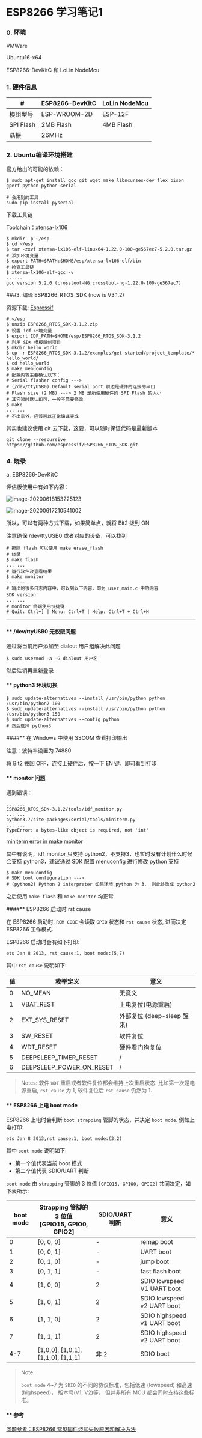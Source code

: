 # ESP8266 学习笔记1

### 0. 环境

VMWare

Ubuntu16-x64

ESP8266-DevKitC 和 LoLin NodeMcu

### 1. 硬件信息

| #         | ESP8266-DevKitC | LoLin NodeMcu |
| --------- | --------------- | ------------- |
| 模组型号  | ESP-WROOM-2D    | ESP-12F       |
| SPI Flash | 2MB Flash       | 4MB Flash     |
| 晶振      | 26MHz           |               |

### 2. Ubuntu编译环境搭建

官方给出的可能的依赖：

```shell
$ sudo apt-get install gcc git wget make libncurses-dev flex bison gperf python python-serial

# 会用到的工具
sudo pip install pyserial
```

下载工具链

Toolchain：[xtensa-lx106](https://dl.espressif.com/dl/xtensa-lx106-elf-linux64-1.22.0-100-ge567ec7-5.2.0.tar.gz)

```
$ mkdir -p ~/esp
$ cd ~/esp
$ tar -zxvf xtensa-lx106-elf-linux64-1.22.0-100-ge567ec7-5.2.0.tar.gz
# 添加环境变量
$ export PATH=$PATH:$HOME/esp/xtensa-lx106-elf/bin
# 检查工具链
$ xtensa-lx106-elf-gcc -v
......
gcc version 5.2.0 (crosstool-NG crosstool-ng-1.22.0-100-ge567ec7)
```

###3. 编译 ESP8266_RTOS_SDK (now is V3.1.2)

资源下载: [Espressif](https://www.espressif.com/zh-hans/support/download/all)

```shell
# ~/esp
$ unzip ESP8266_RTOS_SDK-3.1.2.zip
# 设置 idf 环境变量
$ export IDF_PATH=$HOME/esp/ESP8266_RTOS_SDK-3.1.2
# 利用 SDK 模板新创项目
$ mkdir hello_world
$ cp -r ESP8266_RTOS_SDK-3.1.2/examples/get-started/project_template/* hello_world/
$ cd hello_world
$ make menuconfig
# 配置内容主要确认以下：
# Serial flasher config --->
# (/dev/ttyUSB0) Default serial port 前边是硬件的连接的串口
# Flash size (2 MB) ---> 2 MB 是所使用硬件的 SPI Flash 的大小
# 其它暂时默认即可，一般不需要修改
$ make
... ...
# 不出意外，应该可以正常编译完成
```

其实也建议使用 git 去下载，这要，可以随时保证代码是最新版本

```shell
git clone --rescursive https://github.com/espressif/ESP8266_RTOS_SDK.git
```

### 4. 烧录

a. ESP8266-DevKitC

评估板使用中有如下内容：

![image-20200618153225123](E:\esp\notes\images\image-20200618153225123.png)

![image-20200617210541002](E:\esp\notes\images\image-20200617210541002.png)

所以，可以有两种方式下载，如果简单点，就将 Bit2 拨到 ON 

注意确保 /dev/ttyUSB0 或者对应的设备，可以找到

```shell
# 擦除 flash 可以使用 make erase_flash
# 烧录
$ make flash
... ...
# 运行软件及查看结果
$ make monitor
... ...
# 输出的很多日志内容中，可以到以下内容，即为 user_main.c 中的内容
SDK version：
... ...
# monitor 终端使用快捷键
# Quit: Ctrl+] | Menu: Ctrl+T | Help: Ctrl+T + Ctrl+H
```



------

#### ** /dev/ttyUSB0 无权限问题

通过将当前用户添加至 dialout 用户组解决此问题

```shell
$ sudo usermod -a -G dialout 用户名
```

然后注销再重新登录

#### ** python3 环境切换

```shell
$ sudo update-alternatives --install /usr/bin/python python /usr/bin/python2 100
$ sudo update-alternatives --install /usr/bin/python python /usr/bin/python3 150
$ sudo update-alternatives --config python
# 然后选择 python3
```

####** 在 Windows 中使用 SSCOM 查看打印输出

注意：波特率设置为 74880

将 Bit2 拨回 OFF，连接上硬件后，按一下 EN 键，即可看到打印

#### ** monitor 问题

遇到错误：

```shell
... ...
ESP8266_RTOS_SDK-3.1.2/tools/idf_monitor.py
... ...
python3.7/site-packages/serial/tools/miniterm.py
... ...
TypeError: a bytes-like object is required, not 'int'
```

[miniterm error in make monitor](https://github.com/espressif/esp-idf/issues/954) 

其中有说明，idf_monitor 只支持 python2，不支持3，也暂时没有计划什么时候会支持 python3，建议通过 SDK 配置 menuconfig 进行修改 python 支持

```shell
$ make menuconfig
# SDK tool configuration --->
# (python2) Python 2 interpreter 如果环境 python 为 3， 则此处改成 python2
```

之后使用 `make flash` 和 `make monitor` 均正常

####** ESP8266 启动时 rst cause

在 ESP8266 启动时, `ROM CODE` 会读取 `GPIO` 状态和 `rst cause` 状态, 进而决定 ESP8266 工作模式.

ESP8266 启动时会有如下打印:

```shell
ets Jan 8 2013, rst cause:1, boot mode:(5,7)
```

其中 `rst cause` 说明如下:

| 值   | 枚举定义                 | 意义                       |
| ---- | ------------------------ | -------------------------- |
| 0    | NO_MEAN                  | 无意义                     |
| 1    | VBAT_REST                | 上电复位(电源重启)         |
| 2    | EXT_SYS_RESET            | 外部复位 (deep-sleep 醒来) |
| 3    | SW_RESET                 | 软件复位                   |
| 4    | WDT_RESET                | 硬件看门狗复位             |
| 5    | DEEPSLEEP_TIMER_RESET    | /                          |
| 6    | DEEPSLEEP_POWER_ON_RESET | /                          |

> Notes:
> 软件 `WDT`  重启或者软件复位都会维持上次重启状态. 比如第一次是电源重启, `rst cause` 为 1, 软件复位后 `rst cause` 仍然为 1.

#### ** ESP8266 上电 boot mode

ESP8266 上电时会判断 `boot strapping` 管脚的状态，并决定 `boot mode`.
例如上电打印:

```shell
ets Jan 8 2013,rst cause:1, boot mode:(3,2)
```


其中 `boot mode` 说明如下:

* 第一个值代表当前 boot 模式
* 第二个值代表 SDIO/UART 判断

`boot mode` 由 `strapping` 管脚的 3 位值 `[GPIO15, GPIO0, GPIO2]` 共同决定，如下表所示:

| boot mode | Strapping 管脚的 3 位值<br>[GPIO15, GPIO0, GPIO2] | SDIO/UART 判断 | 意义                        |
| --------- | ------------------------------------------------- | -------------- | --------------------------- |
| 0         | [0, 0, 0]                                         | -              | remap boot                  |
| 1         | [0, 0, 1]                                         | -              | UART boot                   |
| 2         | [0, 1, 0]                                         | -              | jump boot                   |
| 3         | [0, 1, 1]                                         | -              | fast flash boot             |
| 4         | [1, 0, 0]                                         | 2              | SDIO lowspeed V1 UART boot  |
| 5         | [1, 0, 1]                                         | 2              | SDIO lowspeed v2 UART boot  |
| 6         | [1, 1, 0]                                         | 2              | SDIO highspeed v1 UART boot |
| 7         | [1, 1, 1]                                         | 2              | SDIO highspeed v2 UART boot |
| 4-7       | [1,0,0], [1,0,1], [1,1,0], [1,1,1]                | 非 2           | SDIO boot                   |

> Note:
>
> `boot mode` 4~7 为 `SDIO` 的不同的协议标准，包括低速 (lowspeed) 和高速 (highspeed)， 版本号(V1, V2)等， 但并非所有 MCU 都会同时支持这些标准。

#### ** 参考

[问题参考：ESP8266 常见固件烧写失败原因和解决方法](https://blog.csdn.net/espressif/article/details/102650210?utm_medium=distribute.pc_relevant_t0.none-task-blog-BlogCommendFromMachineLearnPai2-1.nonecase&depth_1-utm_source=distribute.pc_relevant_t0.none-task-blog-BlogCommendFromMachineLearnPai2-1.nonecase)